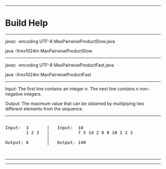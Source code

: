 
***

# Build Help

***

javac -encoding UTF-8 MaxPairwiseProductSlow.java

java -Xmx1024m MaxPairwiseProductSlow

***

javac -encoding UTF-8 MaxPairwiseProductFast.java

java -Xmx1024m MaxPairwiseProductFast

***

Input: The first line contains an integer n. The next line contains
n non-negative integers.

Output: The maximum value that can be obtained by multiplying two different elements from the sequence.

***
<pre>

Input:  3       |   Input:  10
        1 2 3   |           7 5 14 2 8 8 10 1 2 3
                |
Output: 6       |   Output: 140

        
</pre>
---


***
